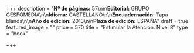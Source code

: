 +++
description = "**Nº de páginas:** 57\n\n**Editorial:** GRUPO GESFOMEDIA\n\n**Idioma:** CASTELLANO\n\n**Encuadernación:** Tapa blanda\n\n**Año de edición:** 2013\n\n**Plaza de edición:** ESPAÑA"
draft = true
featured_image = ""
price = 570
title = "Estimular la Atención. Nivel 8"
type = "book"

+++
